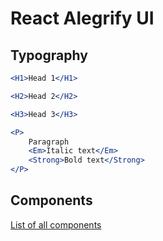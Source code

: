 # React Alegrify UI

## Typography
```jsx
<H1>Head 1</H1>
```
```jsx
<H2>Head 2</H2>
```
```jsx
<H3>Head 3</H3>
```
```jsx
<P>
    Paragraph
    <Em>Italic text</Em>
    <Strong>Bold text</Strong>
</P>
```

## Components
[List of all components](./COMPONENTS.md)
